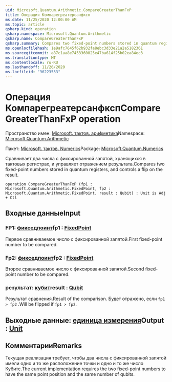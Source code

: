 ```yaml
---
uid: Microsoft.Quantum.Arithmetic.CompareGreaterThanFxP
title: Операция Компарегреатерсанфксп
ms.date: 11/25/2020 12:00:00 AM
ms.topic: article
qsharp.kind: operation
qsharp.namespace: Microsoft.Quantum.Arithmetic
qsharp.name: CompareGreaterThanFxP
qsharp.summary: Compares two fixed-point numbers stored in quantum registers, and controls a flip on the result.
ms.openlocfilehash: 1e9afc7645f62b932fa8ebc3d33e21a2a5182361
ms.sourcegitcommit: a87c1aa8e7453360025e47ba614f25b02ea84ec3
ms.translationtype: MT
ms.contentlocale: ru-RU
ms.lasthandoff: 11/26/2020
ms.locfileid: "96223533"
---
```

# <a name="comparegreaterthanfxp-operation"></a><span data-ttu-id="43774-102">Операция Компарегреатерсанфксп</span><span class="sxs-lookup"><span data-stu-id="43774-102">CompareGreaterThanFxP operation</span></span>

<span data-ttu-id="43774-103">Пространство имен: [Microsoft. тактов. арифметика](xref:Microsoft.Quantum.Arithmetic)</span><span class="sxs-lookup"><span data-stu-id="43774-103">Namespace: [Microsoft.Quantum.Arithmetic](xref:Microsoft.Quantum.Arithmetic)</span></span>

<span data-ttu-id="43774-104">Пакет: [Microsoft. тактов. Numerics](https://nuget.org/packages/Microsoft.Quantum.Numerics)</span><span class="sxs-lookup"><span data-stu-id="43774-104">Package: [Microsoft.Quantum.Numerics](https://nuget.org/packages/Microsoft.Quantum.Numerics)</span></span>


<span data-ttu-id="43774-105">Сравнивает два числа с фиксированной запятой, хранящихся в тактовых регистрах, и управляет отражением результата.</span><span class="sxs-lookup"><span data-stu-id="43774-105">Compares two fixed-point numbers stored in quantum registers, and controls a flip on the result.</span></span>

```qsharp
operation CompareGreaterThanFxP (fp1 : Microsoft.Quantum.Arithmetic.FixedPoint, fp2 : Microsoft.Quantum.Arithmetic.FixedPoint, result : Qubit) : Unit is Adj + Ctl
```


## <a name="input"></a><span data-ttu-id="43774-106">Входные данные</span><span class="sxs-lookup"><span data-stu-id="43774-106">Input</span></span>

### <a name="fp1--fixedpoint"></a><span data-ttu-id="43774-107">FP1: [фикседпоинт](xref:Microsoft.Quantum.Arithmetic.FixedPoint)</span><span class="sxs-lookup"><span data-stu-id="43774-107">fp1 : [FixedPoint](xref:Microsoft.Quantum.Arithmetic.FixedPoint)</span></span>

<span data-ttu-id="43774-108">Первое сравниваемое число с фиксированной запятой.</span><span class="sxs-lookup"><span data-stu-id="43774-108">First fixed-point number to be compared.</span></span>


### <a name="fp2--fixedpoint"></a><span data-ttu-id="43774-109">Fp2: [фикседпоинт](xref:Microsoft.Quantum.Arithmetic.FixedPoint)</span><span class="sxs-lookup"><span data-stu-id="43774-109">fp2 : [FixedPoint](xref:Microsoft.Quantum.Arithmetic.FixedPoint)</span></span>

<span data-ttu-id="43774-110">Второе сравниваемое число с фиксированной запятой.</span><span class="sxs-lookup"><span data-stu-id="43774-110">Second fixed-point number to be compared.</span></span>


### <a name="result--qubit"></a><span data-ttu-id="43774-111">результат: [кубит](xref:microsoft.quantum.lang-ref.qubit)</span><span class="sxs-lookup"><span data-stu-id="43774-111">result : [Qubit](xref:microsoft.quantum.lang-ref.qubit)</span></span>

<span data-ttu-id="43774-112">Результат сравнения.</span><span class="sxs-lookup"><span data-stu-id="43774-112">Result of the comparison.</span></span> <span data-ttu-id="43774-113">Будет отражено, если `fp1 > fp2` .</span><span class="sxs-lookup"><span data-stu-id="43774-113">Will be flipped if `fp1 > fp2`.</span></span>



## <a name="output--unit"></a><span data-ttu-id="43774-114">Выходные данные: [единица измерения](xref:microsoft.quantum.lang-ref.unit)</span><span class="sxs-lookup"><span data-stu-id="43774-114">Output : [Unit](xref:microsoft.quantum.lang-ref.unit)</span></span>



## <a name="remarks"></a><span data-ttu-id="43774-115">Комментарии</span><span class="sxs-lookup"><span data-stu-id="43774-115">Remarks</span></span>

<span data-ttu-id="43774-116">Текущая реализация требует, чтобы два числа с фиксированной запятой имели одно и то же расположение точки и одно и то же число Кубитс.</span><span class="sxs-lookup"><span data-stu-id="43774-116">The current implementation requires the two fixed-point numbers to have the same point position and the same number of qubits.</span></span>